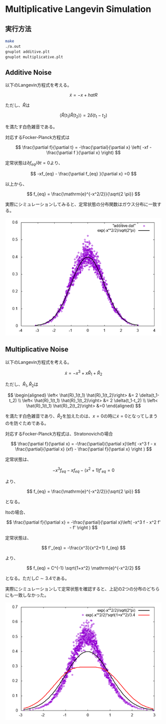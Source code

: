 # Multiplicative Langevin Simulation

## 実行方法

```sh
make
./a.out
gnuplot additive.plt
gnuplot multiplicative.plt
```

## Additive Noise

以下のLangevin方程式を考える。

$$
\dot{x} = -x + hat{R}
$$

ただし、$\hat{R}$は

$$
\left< \hat{R}(t_1) \hat{R}(t_2)\right> = 2 \delta(t_1-t_2)
$$

を満たす白色雑音である。

対応するFocker-Planck方程式は

$$
\frac{\partial f}{\partial t} = -\frac{\partial}{\partial x}
\left(
    -xf - \frac{\partial f }{\partial x}
\right)
$$

定常状態は$\partial f_{eq}/\partial t = 0$より、

$$
-xf_{eq} - \frac{\partial f_{eq} }{\partial x} =0
$$

以上から、

$$
f_{eq} = \frac{\mathrm{e}^{-x^2/2}}{\sqrt{2 \pi}}
$$

実際にシミュレーションしてみると、定常状態の分布関数はガウス分布に一致する。

![additive.png](additive.png)

## Multiplicative Noise

以下のLangevin方程式を考える。

$$
\dot{x} = -x^3 + x\hat{R}_1 + \hat{R}_2
$$

ただし、$\hat{R}_1,\hat{R}_2$は

$$
\begin{aligned}
\left< \hat{R}_1(t_1) \hat{R}_1(t_2)\right> &= 2 \delta(t_1-t_2) \\
\left< \hat{R}_1(t_1) \hat{R}_1(t_2)\right> &= 2 \delta(t_1-t_2) \\
\left< \hat{R}_1(t_1) \hat{R}_2(t_2)\right> &=0
\end{aligned}
$$

を満たす白色雑音であり、$\hat{R}_2$を加えたのは、$x=0$の時に$\dot{x} = 0$となってしまうのを防ぐためである。

対応するFocker-Planck方程式は、Stratonovichの場合

$$
\frac{\partial f}{\partial x} =
-\frac{\partial}{\partial x}\left(
-x^3 f - x \frac{\partial}{\partial x} (xf) - \frac{\partial f}{\partial x}
\right
)
$$

定常状態は、

$$
-x^3 f_{eq} - x f_{eq} - (x^2+1)f'_{eq} = 0
$$

より、

$$
f_{eq} = \frac{\mathrm{e}^{-x^2/2}}{\sqrt{2 \pi}}
$$

となる。

Itoの場合、

$$
\frac{\partial f}{\partial x} =
-\frac{\partial}{\partial x}\left(
-x^3 f - x^2 f' - f'
\right
)
$$

定常状態は、

$$
f'_{eq} = -\frac{x^3}{x^2+1} f_{eq}
$$

より、

$$
f_{eq} = C^{-1} \sqrt{1+x^2} \mathrm{e}^{-x^2/2}
$$

となる。ただし$C\sim 3.4$である。

実際にシミュレーションして定常状態を確認すると、上記の2つの分布のどちらにも一致しなかった。

![multiplicative.png](multiplicative.png)
